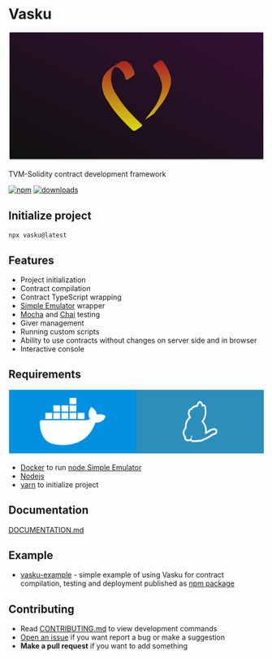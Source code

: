 # Vasku

![cover](docs/cover.svg)

TVM-Solidity contract development framework

[![npm](https://img.shields.io/npm/v/vasku?label=npm)](https://www.npmjs.com/package/vasku)
[![downloads](https://img.shields.io/npm/dt/vasku?label=downloads)](https://www.npmjs.com/package/vasku)

## Initialize project

```shell
npx vasku@latest
```

## Features 

* Project initialization
* Contract compilation
* Contract TypeScript wrapping
* [Simple Emulator](https://github.com/tonlabs/evernode-se) wrapper
* [Mocha](https://mochajs.org) and [Chai](https://www.chaijs.com) testing
* Giver management
* Running custom scripts
* Ability to use contracts without changes on server side and in browser
* Interactive console

## Requirements

![requirements](docs/requirements.svg)

* [Docker](https://www.docker.com) to run [node Simple Emulator](https://github.com/tonlabs/evernode-se)
* [Nodejs](https://nodejs.org)
* [yarn](https://yarnpkg.com) to initialize project

## Documentation

[DOCUMENTATION.md](DOCUMENTATION.md)

## Example

* [vasku-example](https://github.com/savonarolagirolamo/vasku-example) - simple example of using Vasku for contract compilation, testing and deployment published as [npm package](https://www.npmjs.com/package/vasku-example)

## Contributing

* Read [CONTRIBUTING.md](./CONTRIBUTING.md) to view development commands
* [Open an issue](https://github.com/savonarolagirolamo/vasku/issues/new) if you want report a bug or make a suggestion
* **Make a pull request** if you want to add something
